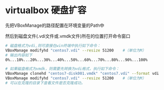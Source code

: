 # virtualbox 硬盘扩容

先把VBoxManage的路径配置在环境变量的Path中

然后到磁盘文件(.vdi文件或.vmdk文件)所在的位置打开命令窗口

```bash
# 磁盘格式为vdi,则可直接在win终端中执行如下命令：
VBoxManage modifyhd "centos7.vdi" --resize 51200    #（单位为M）
# 输出内容如下
0%...10%...20%...30%...40%...50%...60%...70%...80%...90%...100%
```

```bash
# 如果磁盘格式为vmdk，则需要先转换为vdi格式，执行如下命令：
VBoxManage clonehd "centos7-disk001.vmdk" "centos7.vdi" --format vdi
VBoxManage modifyhd "centos7.vdi" --resize 51200    #（单位为M）
# 可以在克隆的目录下查看文件是否克隆成功。
```



